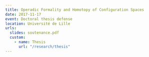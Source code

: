 ```yaml
---
title: Operadic Formality and Homotopy of Configuration Spaces
date: 2017-11-17
event: Doctoral thesis defense
location: Université de Lille
urls:
  slides: soutenance.pdf
  custom:
    - name: Thesis
      url: "/research/thesis"
---
```

